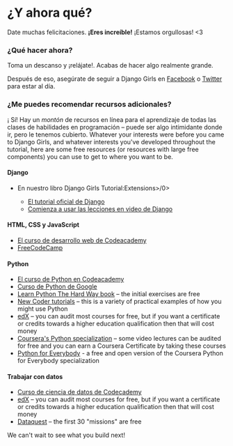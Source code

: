 # ¿Y ahora qué?

Date muchas felicitaciones. **¡Eres increíble!** ¡Estamos orgullosas! <3

### ¿Qué hacer ahora?

Toma un descanso y ¡relájate!. Acabas de hacer algo realmente grande.

Después de eso, asegúrate de seguir a Django Girls en [Facebook](http://facebook.com/djangogirls) o [Twitter](https://twitter.com/djangogirls) para estar al día.

### ¿Me puedes recomendar recursos adicionales?

¡ Sí! Hay un *montón* de recursos en línea para el aprendizaje de todas las clases de habilidades en programación – puede ser algo intimidante donde ir, pero le tenemos cubierto. Whatever your interests were before you came to Django Girls, and whatever interests you've developed throughout the tutorial, here are some free resources (or resources with large free components) you can use to get to where you want to be.

#### Django

- En nuestro libro Django Girls Tutorial:Extensions>/0></li> 
    
    - [El tutorial oficial de Django](https://docs.djangoproject.com/en/2.0/intro/tutorial01/)
    - [Comienza a usar las lecciones en video de Django](http://www.gettingstartedwithdjango.com/)</ul> 
    
    #### HTML, CSS y JavaScript
    
    - [El curso de desarrollo web de Codeacademy](https://www.codecademy.com/learn/paths/web-development)
    - [FreeCodeCamp](https://www.freecodecamp.org/)
    
    #### Python
    
    - [El curso de Python en Codeacademy](https://www.codecademy.com/learn/learn-python)
    - [Curso de Python de Google](https://developers.google.com/edu/python/)
    - [Learn Python The Hard Way book](http://learnpythonthehardway.org/book/) – the initial exercises are free
    - [New Coder tutorials](http://newcoder.io/tutorials/) – this is a variety of practical examples of how you might use Python
    - [edX](https://www.edx.org/course?search_query=python) – you can audit most courses for free, but if you want a certificate or credits towards a higher education qualification then that will cost money
    - [Coursera's Python specialization](https://www.coursera.org/specializations/python) – some video lectures can be audited for free and you can earn a Coursera Certificate by taking these courses
    - [Python for Everybody](https://www.py4e.com/) - a free and open version of the Coursera Python for Everybody specialization
    
    #### Trabajar con datos
    
    - [Curso de ciencia de datos de Codecademy](https://www.codecademy.com/learn/paths/data-science)
    - [edX](https://www.edx.org/course/?search_query=python&subject=Data%20Analysis%20%26%20Statistics) – you can audit most courses for free, but if you want a certificate or credits towards a higher education qualification then that will cost money
    - [Dataquest](https://www.dataquest.io/) – the first 30 "missions" are free
    
    We can't wait to see what you build next!